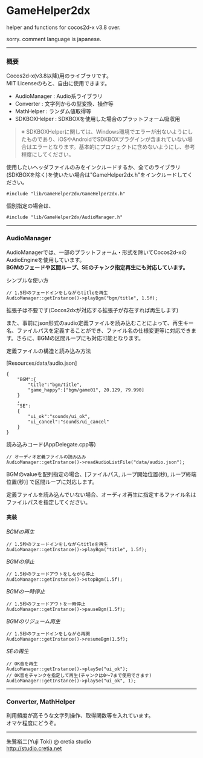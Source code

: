 # GameHelper2dx
helper and functions for cocos2d-x v3.8 over.

sorry. comment language is japanese.

---
### 概要
Cocos2d-x(v3.8以降)用のライブラリです。  
MIT Licenseのもと、自由に使用できます。

* AudioManager : Audio系ライブラリ
* Converter : 文字列からの型変換、操作等
* MathHelper : ランダム値取得等 
* SDKBOXHelper : SDKBOXを使用した場合のプラットフォーム吸収用

>※ SDKBOXHelperに関しては、Windows環境でエラーが出ないようにしたものであり、iOSやAndroidでSDKBOXプラグインが含まれていない場合はエラーとなります。基本的にプロジェクトに含めないようにし、参考程度にしてください。

使用したいヘッダファイルのみをインクルードするか、全てのライブラリ(SDKBOXを除く)を使いたい場合は"GameHelper2dx.h"をインクルードしてください。
  
    #include "lib/GameHelper2dx/GameHelper2dx.h"

個別指定の場合は、

    #include "lib/GameHelper2dx/AudioManager.h"

---
### AudioManager
AudioManagerでは、一部のプラットフォーム・形式を除いてCocos2d-xのAudioEngineを使用しています。  
**BGMのフェードや区間ループ、SEのチャンク指定再生にも対応しています。**

シンプルな使い方

    // 1.5秒のフェードインをしながらtitleを再生
    AudioManager::getInstance()->playBgm("bgm/title", 1.5f);

拡張子は不要です(Cocos2dxが対応する拡張子が存在すれば再生します)  

また、事前にjson形式のaudio定義ファイルを読み込むことによって、再生キー名、ファイルパスを定義することができ、ファイル名の仕様変更等に対応できます。さらに、BGMの区間ループにも対応可能となります。

定義ファイルの構造と読み込み方法

[Resources/data/audio.json]

    {
        "BGM":{
            "title":"bgm/title",
            "game_happy":["bgm/game01", 20.129, 79.990]
        }
        ,
        "SE":
        {
            "ui_ok":"sounds/ui_ok",
            "ui_cancel":"sounds/ui_cancel"
        }
    }

読み込みコード(AppDelegate.cpp等)

    // オーディオ定義ファイルの読み込み  
    AudioManager::getInstance()->readAudioListFile("data/audio.json");

BGMのvalueを配列指定の場合、[ファイルパス, ループ開始位置(秒), ループ終端位置(秒)] で区間ループに対応します。

定義ファイルを読み込んでいない場合、オーディオ再生に指定するファイル名はファイルパスを指定してください。

#### 実装

*BGMの再生*

    // 1.5秒のフェードインをしながらtitleを再生
    AudioManager::getInstance()->playBgm("title", 1.5f);

*BGMの停止*

    // 1.5秒のフェードアウトをしながら停止
    AudioManager::getInstance()->stopBgm(1.5f);

*BGMの一時停止*

    // 1.5秒のフェードアウトを一時停止
    AudioManager::getInstance()->pauseBgm(1.5f);

*BGMのリジューム再生*

    // 1.5秒のフェードインをしながら再開
    AudioManager::getInstance()->resumeBgm(1.5f);

*SEの再生*

    // OK音を再生
    AudioManager::getInstance()->playSe("ui_ok");
    // OK音をチャンクを指定して再生(チャンクは0～7まで使用できます)
    AudioManager::getInstance()->playSe("ui_ok", 1);

---
### Converter, MathHelper
利用頻度が高そうな文字列操作、取得関数等を入れています。  
オマケ程度にどうぞ。

---
朱鷺裕二(Yuji Toki) @ cretia studio  
http://studio.cretia.net
